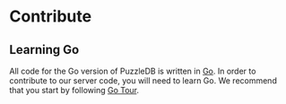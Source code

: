 Contribute
==========

Learning Go
-----------

All code for the Go version of PuzzleDB is written in [Go](https://go.dev). In order to contribute to our server code, you will need to learn Go. We recommend that you start by following [Go Tour](https://go.dev/tour/welcome/1).
